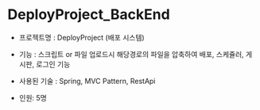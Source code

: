 # DeployProject_BackEnd

- 프로젝트명 : DeployProject (배포 시스템)

- 기능 : 스크립트 or 파일 업로드시 해당경로의 파일을 압축하여 배포, 스케쥴러, 게시판, 로그인 기능

- 사용된 기술 
  : Spring, MVC Pattern, RestApi

- 인원: 5명





